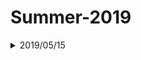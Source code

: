 # Summer-2019

<details>
<summary>2019/05/15</summary>
<br>10:30-13:30 : Artificial Intelligence <a href="https://ocw.mit.edu/courses/electrical-engineering-and-computer-science/6-034-artificial-intelligence-fall-2010/lecture-videos/lecture-7-constraints-interpreting-line-drawings/">Lecture 7</a>
<br>14:00-15:00 : Artificial Intelligence <a href="https://ocw.mit.edu/courses/electrical-engineering-and-computer-science/6-034-artificial-intelligence-fall-2010/mega-recitation-videos/mega-recitation-2-basic-search-optimal-search/">Mega-Recitation 2</a>
<br>16:00-17:00 : Artificial Intelligence <a href="https://ocw.mit.edu/courses/electrical-engineering-and-computer-science/6-034-artificial-intelligence-fall-2010/mega-recitation-videos/mega-recitation-3-games-minimax-alpha-beta/">Mega-Recitation 3</a>
<br>17:30-19:30 : Artificial Intelligence <a href="https://ocw.mit.edu/courses/electrical-engineering-and-computer-science/6-034-artificial-intelligence-fall-2010/lecture-videos/lecture-8-constraints-search-domain-reduction/">Lecture 8</a>
</details>
